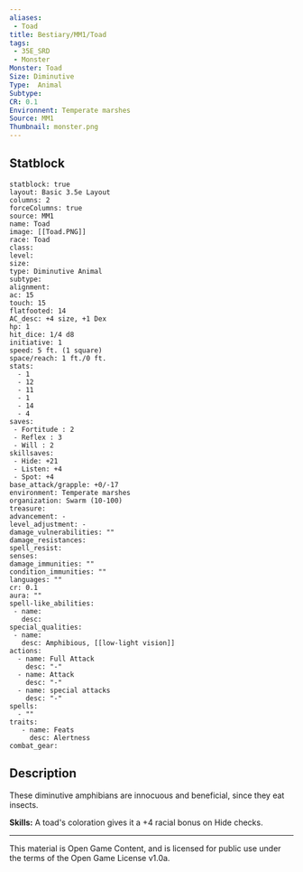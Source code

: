 ```yaml
---
aliases:
 - Toad
title: Bestiary/MM1/Toad
tags: 
 - 35E_SRD
 - Monster
Monster: Toad
Size: Diminutive
Type:  Animal
Subtype: 
CR: 0.1
Environnent: Temperate marshes
Source: MM1
Thumbnail: monster.png
---
```


## Statblock

```statblock
statblock: true
layout: Basic 3.5e Layout
columns: 2
forceColumns: true
source: MM1 
name: Toad
image: [[Toad.PNG]]
race: Toad
class: 
level: 
size: 
type: Diminutive Animal
subtype: 
alignment: 
ac: 15
touch: 15
flatfooted: 14
AC_desc: +4 size, +1 Dex
hp: 1
hit_dice: 1/4 d8
initiative: 1
speed: 5 ft. (1 square)
space/reach: 1 ft./0 ft.
stats:
  - 1
  - 12
  - 11
  - 1
  - 14
  - 4
saves:
 - Fortitude : 2
 - Reflex : 3
 - Will : 2
skillsaves:
 - Hide: +21
 - Listen: +4
 - Spot: +4
base_attack/grapple: +0/-17
environment: Temperate marshes
organization: Swarm (10-100)
treasure: 
advancement: -
level_adjustment: -
damage_vulnerabilities: ""
damage_resistances: 
spell_resist: 
senses: 
damage_immunities: ""
condition_immunities: ""
languages: ""
cr: 0.1
aura: ""
spell-like_abilities:
 - name: 
   desc: 
special_qualities:
 - name:
   desc: Amphibious, [[low-light vision]]
actions:
  - name: Full Attack
    desc: "-"
  - name: Attack
    desc: "-"
  - name: special attacks
    desc: "-"
spells:
  - ""
traits:
   - name: Feats
     desc: Alertness
combat_gear:  
```

## Description



These diminutive amphibians are innocuous and beneficial, since they eat insects.


**Skills:** A toad's coloration gives it a +4 racial bonus on Hide checks.

---

This material is Open Game Content, and is licensed for public use under the terms of the Open Game License v1.0a.
